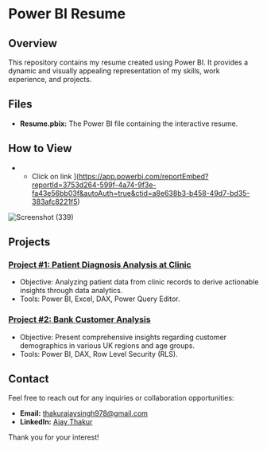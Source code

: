 # Power BI Resume

## Overview
This repository contains my resume created using Power BI. It provides a dynamic and visually appealing representation of my skills, work experience, and projects.

## Files
- **Resume.pbix:** The Power BI file containing the interactive resume.


## How to View
- * Click on link
](https://app.powerbi.com/reportEmbed?reportId=3753d264-599f-4a74-9f3e-fa43e56bb03f&autoAuth=true&ctid=a8e638b3-b458-49d7-bd35-383afc8221f5)

![Screenshot (339)](https://github.com/ajay9359/Resume_BI/assets/153490133/840bbd25-0154-4984-a9e8-4c5af03fda1a)


## Projects
### [Project #1: Patient Diagnosis Analysis at Clinic](https://github.com/ajay9359/Project_1)
- Objective: Analyzing patient data from clinic records to derive actionable insights through data analytics.
- Tools: Power BI, Excel, DAX, Power Query Editor.

### [Project #2: Bank Customer Analysis](https://github.com/ajay9359/Project-2)
- Objective: Present comprehensive insights regarding customer demographics in various UK regions and age groups.
- Tools: Power BI, DAX, Row Level Security (RLS).

## Contact
Feel free to reach out for any inquiries or collaboration opportunities:
- **Email:** thakurajaysingh978@gmail.com
- **LinkedIn:** [Ajay Thakur](https://www.linkedin.com/in/Ajay_Thakur)

Thank you for your interest!
